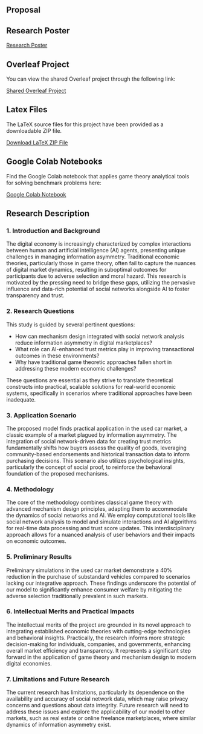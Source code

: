 ## Proposal

## Research Poster

[Research Poster](https://www.canva.cn/design/DAGDpiZkR30/A6rCUJGRHG8ebcPrq0AwLg/edit?utm_content=DAGDpiZkR30&utm_campaign=designshare&utm_medium=link2&utm_source=sharebutton)

## Overleaf Project

You can view the shared Overleaf project through the following link:

[Shared Overleaf Project](https://www.overleaf.com/read/kbykysmcwgym#8c0092)

## Latex Files

The LaTeX source files for this project have been provided as a downloadable ZIP file.

[Download LaTeX ZIP File](PS2_Final.zip)

## Google Colab Notebooks

Find the Google Colab notebook that applies game theory analytical tools for solving benchmark problems here:

[Google Colab Notebook](https://colab.research.google.com/drive/1k29kDsrmnacg9_ZS0p7Mhqj1YuLhQxgd?usp=sharing)

## Research Description
### 1. Introduction and Background
The digital economy is increasingly characterized by complex interactions between human and artificial intelligence (AI) agents, presenting unique challenges in managing information asymmetry. Traditional economic theories, particularly those in game theory, often fail to capture the nuances of digital market dynamics, resulting in suboptimal outcomes for participants due to adverse selection and moral hazard. This research is motivated by the pressing need to bridge these gaps, utilizing the pervasive influence and data-rich potential of social networks alongside AI to foster transparency and trust.

### 2. Research Questions
This study is guided by several pertinent questions:
- How can mechanism design integrated with social network analysis reduce information asymmetry in digital marketplaces?
- What role can AI-enhanced trust metrics play in improving transactional outcomes in these environments?
- Why have traditional game theoretic approaches fallen short in addressing these modern economic challenges?

These questions are essential as they strive to translate theoretical constructs into practical, scalable solutions for real-world economic systems, specifically in scenarios where traditional approaches have been inadequate.

### 3. Application Scenario
The proposed model finds practical application in the used car market, a classic example of a market plagued by information asymmetry. The integration of social network-driven data for creating trust metrics fundamentally shifts how buyers assess the quality of goods, leveraging community-based endorsements and historical transaction data to inform purchasing decisions. This scenario also utilizes psychological insights, particularly the concept of social proof, to reinforce the behavioral foundation of the proposed mechanisms.

### 4. Methodology
The core of the methodology combines classical game theory with advanced mechanism design principles, adapting them to accommodate the dynamics of social networks and AI. We employ computational tools like social network analysis to model and simulate interactions and AI algorithms for real-time data processing and trust score updates. This interdisciplinary approach allows for a nuanced analysis of user behaviors and their impacts on economic outcomes.

### 5. Preliminary Results
Preliminary simulations in the used car market demonstrate a 40% reduction in the purchase of substandard vehicles compared to scenarios lacking our integrative approach. These findings underscore the potential of our model to significantly enhance consumer welfare by mitigating the adverse selection traditionally prevalent in such markets.

### 6. Intellectual Merits and Practical Impacts
The intellectual merits of the project are grounded in its novel approach to integrating established economic theories with cutting-edge technologies and behavioral insights. Practically, the research informs more strategic decision-making for individuals, companies, and governments, enhancing overall market efficiency and transparency. It represents a significant step forward in the application of game theory and mechanism design to modern digital economies.

### 7. Limitations and Future Research
The current research has limitations, particularly its dependence on the availability and accuracy of social network data, which may raise privacy concerns and questions about data integrity. Future research will need to address these issues and explore the applicability of our model to other markets, such as real estate or online freelance marketplaces, where similar dynamics of information asymmetry exist.


